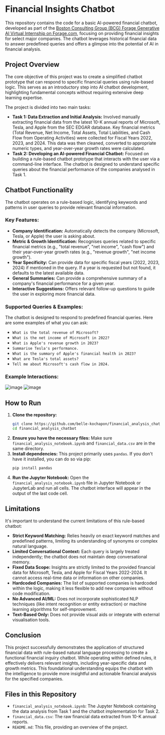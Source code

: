 # Financial Insights Chatbot

This repository contains the code for a basic AI-powered financial chatbot, developed as part of the [Boston Consulting Group (BCG) Forage Generative AI Virtual Internship on Forage.com](https://www.theforage.com/simulations/bcg/gen-ai-anlo), focusing on providing financial insights for select major companies. The chatbot leverages historical financial data to answer predefined queries and offers a glimpse into the potential of AI in financial analysis.

## Project Overview

The core objective of this project was to create a simplified chatbot prototype that can respond to specific financial queries using rule-based logic. This serves as an introductory step into AI chatbot development, highlighting fundamental concepts without requiring extensive deep learning expertise.

The project is divided into two main tasks:

* **Task 1: Data Extraction and Initial Analysis:** Involved manually extracting financial data from the latest 10-K annual reports of Microsoft, Tesla, and Apple from the SEC EDGAR database. Key financial metrics (Total Revenue, Net Income, Total Assets, Total Liabilities, and Cash Flow from Operating Activities) were collected for Fiscal Years 2022, 2023, and 2024. This data was then cleaned, converted to appropriate numeric types, and year-over-year growth rates were calculated.
* **Task 2: Developing an AI-powered Financial Chatbot:** Focused on building a rule-based chatbot prototype that interacts with the user via a command-line interface. The chatbot is designed to understand specific queries about the financial performance of the companies analysed in Task 1.

## Chatbot Functionality

The chatbot operates on a rule-based logic, identifying keywords and patterns in user queries to provide relevant financial information.

### Key Features:

* **Company Identification:** Automatically detects the company (Microsoft, Tesla, or Apple) the user is asking about.
* **Metric & Growth Identification:** Recognises queries related to specific financial metrics (e.g., "total revenue", "net income", "cash flow") and their year-over-year growth rates (e.g., "revenue growth", "net income growth").
* **Year Specificity:** Can provide data for specific fiscal years (2022, 2023, 2024) if mentioned in the query. If a year is requested but not found, it defaults to the latest available data.
* **General Summaries:** Can provide a comprehensive summary of a company's financial performance for a given year.
* **Interactive Suggestions:** Offers relevant follow-up questions to guide the user in exploring more financial data.

### Supported Queries & Examples:

The chatbot is designed to respond to predefined financial queries. Here are some examples of what you can ask:

* `What is the total revenue of Microsoft?`
* `What is the net income of Microsoft in 2022?`
* `What is Apple's revenue growth in 2023?`
* `Summarise Tesla's performance.`
* `What is the summary of Apple's financial health in 2023?`
* `What are Tesla's total assets?`
* `Tell me about Microsoft's cash flow in 2024.`

### Example Interactions:

![image](https://github.com/user-attachments/assets/619af543-49b4-48da-aa69-a031df4ff287)
![image](https://github.com/user-attachments/assets/678efd27-c9c1-4eb0-ac54-ffd2268cd585)

## How to Run

1.  **Clone the repository:**
    ```bash
    git clone https://github.com/belle-kochapon/financial_analysis_chatbot.git
    cd financial_analysis_chatbot
    ```
2.  **Ensure you have the necessary files:**
    Make sure `financial_analysis_notebook.ipynb` and `financial_data.csv` are in the same directory.
3.  **Install dependencies:**
    This project primarily uses `pandas`. If you don't have it installed, you can do so via pip:
    ```bash
    pip install pandas
    ```
4.  **Run the Jupyter Notebook:**
    Open the `financial_analysis_notebook.ipynb` file in Jupyter Notebook or JupyterLab and run all cells. The chatbot interface will appear in the output of the last code cell.

## Limitations

It's important to understand the current limitations of this rule-based chatbot:

* **Strict Keyword Matching:** Relies heavily on exact keyword matches and predefined patterns, limiting its understanding of synonyms or complex natural language.
* **Limited Conversational Context:** Each query is largely treated independently; the chatbot does not maintain deep conversational memory.
* **Fixed Data Scope:** Insights are strictly limited to the provided financial data for Microsoft, Tesla, and Apple for Fiscal Years 2022-2024. It cannot access real-time data or information on other companies.
* **Hardcoded Companies:** The list of supported companies is hardcoded within the logic, making it less flexible to add new companies without code modification.
* **No Advanced AI/ML:** Does not incorporate sophisticated NLP techniques (like intent recognition or entity extraction) or machine learning algorithms for self-improvement.
* **Text-Based Only:** Does not provide visual aids or integrate with external visualisation tools.

## Conclusion

This project successfully demonstrates the application of structured financial data with rule-based natural language processing to create a functional financial inquiry chatbot. While operating within defined rules, it effectively delivers relevant insights, including year-specific data and growth metrics. This foundational understanding equips the chatbot with the intelligence to provide more insightful and actionable financial analysis for the specified companies.

## Files in this Repository

* `financial_analysis_notebook.ipynb`: The Jupyter Notebook containing the data analysis from Task 1 and the chatbot implementation for Task 2.
* `financial_data.csv`: The raw financial data extracted from 10-K annual reports.
* `README.md`: This file, providing an overview of the project.
